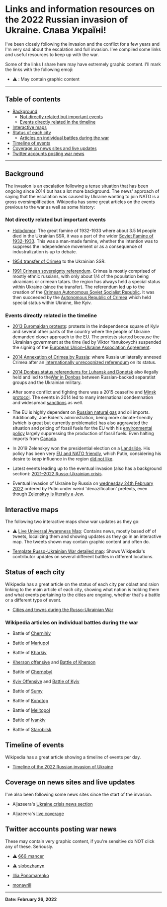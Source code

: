 # Links and information resources on the 2022 Russian invasion of Ukraine. Слава Україні!

I've been closely following the invasion and the conflict for a few years and I'm very sad about the escalation and full invasion. I've compiled some links and useful resources to keep up with the war.

Some of the links I share here may have extremely graphic content. I'll mark the links with the following emoji:

- ⚠️ : May contain graphic content

***

## Table of contents

  - [Background](#background)
    - [Not directly related but important events](#not-directly-related-but-important-events)
    - [Events directly related in the timeline](#events-directly-related-in-the-timeline)
  - [Interactive maps](#interactive-maps)
  - [Status of each city](#status-of-each-city)
    - [Articles on individual battles during the war](#articles-on-individual-battles-during-the-war)
  - [Timeline of events](#timeline-of-events)
  - [Coverage on news sites and live updates](#coverage-on-news-sites-and-live-updates)
  - [Twitter accounts posting war news](#twitter-accounts-posting-war-news)

***
## Background

The invasion is an escalation following a tense situation that has been ongoing since 2014 but has a lot more background. The news' approach of saying that the escalation was caused by Ukraine wanting to join NATO is a gross oversimplification. Wikipedia has some great articles on the events previous to the war as well as some history:

### Not directly related but important events

- [Holodomor](https://en.wikipedia.org/wiki/Holodomor): The great famine of 1932-1933 where about 3.5 M people died in the Ukrainian SSR, it was a part of the wider [Soviet Famine of 1932-1933](https://en.wikipedia.org/wiki/Soviet_famine_of_1932%E2%80%931933). This was a man-made famine, whether the intention was to suppress the independence movement or as a consequence of industralization is up to debate.

- [1954 transfer of Crimea](https://en.wikipedia.org/wiki/1954_transfer_of_Crimea) to the Ukrainian SSR.

- [1991 Crimean sovereignty referendum](https://en.wikipedia.org/wiki/1991_Crimean_sovereignty_referendum). Crimea is mostly comprised of mostly ethnic russians, with only about 1/4 of the population being ukrainians or crimean tatars. the region has always held a special status within Ukraine (since the transfer). The referendum led up to the creation of the [Crimean Autonomous Soviet Socialist Republic](https://en.wikipedia.org/wiki/Crimean_Autonomous_Soviet_Socialist_Republic). It was then succeeded by the [Autonomous Republic of Crimea](https://en.wikipedia.org/wiki/Autonomous_Republic_of_Crimea) which held special status within Ukraine, like Kyiv.

### Events directly related in the timeline

- [2013 Euromaidan protests](https://en.wikipedia.org/wiki/Euromaidan): protests in the independence square of Kyiv and several other parts of the country where the people of Ukraine demanded closer approach to the EU. The protests started because the Ukrainian government at the time (led by Viktor Yanukovych) suspended the signing of the [European Union–Ukraine Association Agreement](https://en.wikipedia.org/wiki/European_Union%E2%80%93Ukraine_Association_Agreement).

- [2014 Annexation of Crimea by Russia](https://en.wikipedia.org/wiki/Annexation_of_Crimea_by_the_Russian_Federation): where Russia unilaterally annexed Crimea after an [internationally unrecognized referendum](https://en.wikipedia.org/wiki/2014_Crimean_status_referendum) on its status.

- [2014 Donbas status referendums for Luhansk and Donetsk](https://en.wikipedia.org/wiki/2014_Donbas_status_referendums) also ilegally held and led to the[War in Donbas](https://en.wikipedia.org/wiki/War_in_Donbas) between Russian-backed separatist groups and the Ukrainian military.

- After some conflict and fighting there was a 2015 ceasefire and [Minsk protocol](https://en.wikipedia.org/wiki/Minsk_agreements#Minsk_Protocol). The events in 2014 led to many international condemnation and widespread [sanctions](https://en.wikipedia.org/wiki/International_sanctions_during_the_Russo-Ukrainian_War) as well.

- The EU is highly dependent on [Russian natural gas](https://en.wikipedia.org/wiki/Russia_in_the_European_energy_sector) and oil imports. Additionally, Joe Biden's administration, being more climate-friendly (which is great but currently problematic) has also aggravated the situation and pricing of fossil fuels for the EU with his [environmental policy](https://en.wikipedia.org/wiki/Environmental_policy_of_the_Joe_Biden_administration) largely suppressing the production of fossil fuels. Even halting imports from [Canada](https://en.wikipedia.org/wiki/Environmental_policy_of_the_Joe_Biden_administration#Oil_and_gas_pipelines).

- In 2019 Zelenskyy won the presidential election on a [Landslide](https://en.wikipedia.org/wiki/2019_Ukrainian_presidential_election). His policy has been very [EU and NATO friendly](https://en.wikipedia.org/wiki/Volodymyr_Zelenskyy#Foreign_policy), which Putin, considering his desire to keep influence in the region [did not like](https://en.wikipedia.org/wiki/Ukraine%E2%80%93NATO_relations#Russian_opposition_to_Ukrainian_NATO_membership).

- Latest events leading up to the eventual invasion (also has a background section): [2021–2022 Russo-Ukrainian crisis](https://en.wikipedia.org/wiki/2021%E2%80%932022_Russo-Ukrainian_crisis).

- Eventual invasion of Ukraine by Russia on [wednesday 24th February 2022](https://en.wikipedia.org/wiki/2022_invasion_of_the_Ukraine) ordered by Putin under weird 'denazification' pretexts, even though [Zelenskyy is literally a Jew](https://en.wikipedia.org/wiki/Volodymyr_Zelenskyy#Early_life). 

## Interactive maps

The following two interactive maps show war updates as they go:

- ⚠️ [Live Universal Awareness Map](https://liveuamap.com/): Contains news, mostly based off of tweets, localizing them and showing updates as they go in an interactive map. The tweets shown may contain graphic content and often do.

- [Template:Russo-Ukrainian War detailed map](https://en.wikipedia.org/wiki/Template:Russo-Ukrainian_War_detailed_map): Shows Wikipedia's contributor updates on several different battles in different locations.


## Status of each city

Wikipedia has a great article on the status of each city per oblast and raion linking to the main article of each city, showing what nation is holding them and what events pertaining to the cities are ongoing, whether that's a battle or a different type of event.

- [Cities and towns during the Russo-Ukrainian War](https://en.wikipedia.org/wiki/Cities_and_towns_during_the_Russo-Ukrainian_War)

### Wikipedia articles on individual battles during the war

- Battle of [Chernihiv](https://en.wikipedia.org/wiki/Battle_of_Chernihiv)

- Battle of [Mariupol](https://en.wikipedia.org/wiki/Battle_of_Mariupol_(2022))

- Battle of [Kharkiv](https://en.wikipedia.org/wiki/Battle_of_Kharkiv_(2022))

- [Kherson offensive](https://en.wikipedia.org/wiki/Kherson_offensive) and [Battle of Kherson](https://en.wikipedia.org/wiki/Battle_of_Kherson)

- Battle of [Chernobyl](https://en.wikipedia.org/wiki/Battle_of_Chernobyl)

- [Kyiv Offensive](https://en.wikipedia.org/wiki/Kyiv_Offensive_(2022)) and [Battle of Kyiv](https://en.wikipedia.org/wiki/Battle_of_Kyiv_(2022))

- Battle of [Sumy](https://en.wikipedia.org/wiki/Battle_of_Sumy)

- Battle of [Konotop](https://en.wikipedia.org/wiki/Battle_of_Konotop_(2022))

- Battle of [Melitopol](https://en.wikipedia.org/wiki/Battle_of_Melitopol)
  
- Battle of [Ivankiv](https://en.wikipedia.org/wiki/Battle_of_Ivankiv)

- Battle of [Starobilsk](https://en.wikipedia.org/wiki/Battle_of_Starobilsk)

## Timeline of events

Wikipedia has a great article showing a timeline of events per day.

- [Timeline of the 2022 Russian invasion of Ukraine](https://en.wikipedia.org/wiki/Timeline_of_the_2022_Russian_invasion_of_Ukraine)

## Coverage on news sites and live updates

I've also been following some news sites since the start of the invasion.

- Aljazeera's [Ukraine crisis news section](https://www.aljazeera.com/tag/ukraine-russia-crisis/)

- Aljazeera's [live coverage](https://www.aljazeera.com/news/2022/2/23/ukraine-declares-state-of-emergency-amid-fears-of-invasion-liveblog)


## Twitter accounts posting war news

These may contain very graphic content, if you're sensitive do NOT click any of these. Seriously.

- ⚠️ [666_mancer](https://twitter.com/666_mancer)

- ⚠️ [slobozhanyn](https://twitter.com/slobozhanyn)

- [Illia Ponomarenko](https://twitter.com/IAPonomarenko/) 

- [monavrill](https://twitter.com/monavrill)

***

**Date: February 26, 2022**
